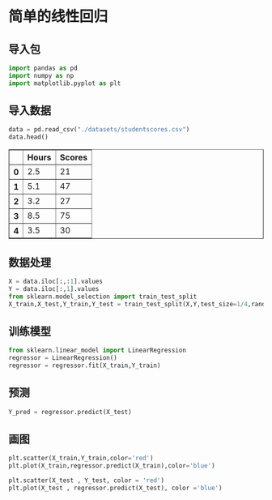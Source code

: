 # 简单的线性回归



## 导入包


```python
import pandas as pd
import numpy as np
import matplotlib.pyplot as plt
```

## 导入数据


```python
data = pd.read_csv("./datasets/studentscores.csv")
data.head()
```




<div>
<style scoped>
    .dataframe tbody tr th:only-of-type {
        vertical-align: middle;
    }


    .dataframe tbody tr th {
        vertical-align: top;
    }
    
    .dataframe thead th {
        text-align: right;
    }

</style>

<table border="1" class="dataframe">
  <thead>
    <tr style="text-align: right;">
      <th></th>
      <th>Hours</th>
      <th>Scores</th>
    </tr>
  </thead>
  <tbody>
    <tr>
      <th>0</th>
      <td>2.5</td>
      <td>21</td>
    </tr>
    <tr>
      <th>1</th>
      <td>5.1</td>
      <td>47</td>
    </tr>
    <tr>
      <th>2</th>
      <td>3.2</td>
      <td>27</td>
    </tr>
    <tr>
      <th>3</th>
      <td>8.5</td>
      <td>75</td>
    </tr>
    <tr>
      <th>4</th>
      <td>3.5</td>
      <td>30</td>
    </tr>
  </tbody>
</table>

</div>



## 数据处理


```python
X = data.iloc[:,:1].values
Y = data.iloc[:,1].values
from sklearn.model_selection import train_test_split
X_train,X_test,Y_train,Y_test = train_test_split(X,Y,test_size=1/4,random_state=0)
```

## 训练模型


```python
from sklearn.linear_model import LinearRegression
regressor = LinearRegression()
regressor = regressor.fit(X_train,Y_train)
```

## 预测


```python
Y_pred = regressor.predict(X_test)
```

## 画图


```python
plt.scatter(X_train,Y_train,color='red')
plt.plot(X_train,regressor.predict(X_train),color='blue')
```


```python
plt.scatter(X_test , Y_test, color = 'red')
plt.plot(X_test , regressor.predict(X_test), color ='blue')
```
